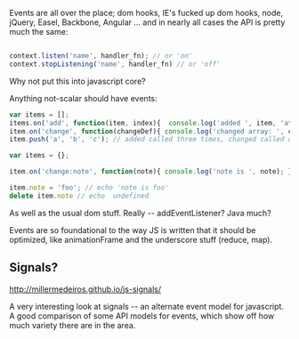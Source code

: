 Events are all over the place; dom hooks, IE's fucked up dom hooks, node, jQuery, Easel, Backbone, Angular ... and in nearly all cases the API is pretty much the same: 

``` javascript

context.listen('name', handler_fn); // or 'on'
context.stopListening('name', handler_fn) // or 'off'

```

Why not put this into javascript core? 

Anything not-scalar should have events:

``` javascript
var items = [];
items.on('add', function(item, index){  console.log('added ', item, 'at', index); });
item.on('change', function(changeDef){ console.log('changed array: ', changeDef });
item.push('a', 'b', 'c'); // added called three times, changed called once

var items = {};

item.on('change:note', function(note){ console.log('note is ', note); });

item.note = 'foo'; // echo 'note is foo'
delete item.note // echo  undefined
```

As well as the usual dom stuff. Really -- addEventListener? Java much?

Events are so foundational to the way JS is written that it should be optimized, like animationFrame and the underscore stuff (reduce, map).

## Signals?

http://millermedeiros.github.io/js-signals/

A very interesting look at signals -- an alternate event model for javascript. A good comparison of some 
API models for events, which show off how much variety there are in the area.
